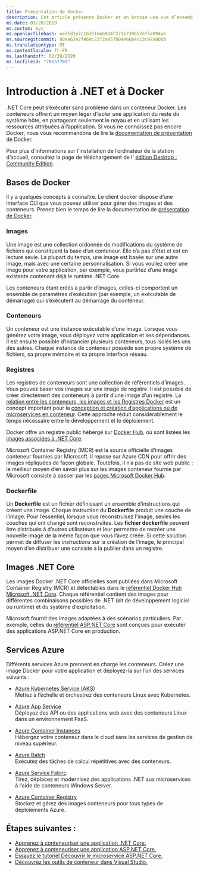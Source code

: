 ```yaml
---
title: Présentation de Docker
description: Cet article présente Docker et en brosse une vue d’ensemble dans le contexte d’une application .NET Core.
ms.date: 03/20/2019
ms.custom: mvc
ms.openlocfilehash: eedfd1e7c1b361beb9d4f271e739657ef5e894a6
ms.sourcegitcommit: 00aa62e2f469c2272a457b04e66b4cc3c97a800b
ms.translationtype: MT
ms.contentlocale: fr-FR
ms.lasthandoff: 02/28/2020
ms.locfileid: "78157789"
---
```

# <a name="introduction-to-net-and-docker"></a>Introduction à .NET et à Docker

.NET Core peut s’exécuter sans problème dans un conteneur Docker. Les conteneurs offrent un moyen léger d’isoler une application du reste du système hôte, en partageant seulement le noyau et en utilisant les ressources attribuées à l’application. Si vous ne connaissez pas encore Docker, nous vous recommandons de lire la [documentation de présentation](https://docs.docker.com/engine/docker-overview/) de Docker.

Pour plus d’informations sur l’installation de l’ordinateur de la station d’accueil, consultez la page de téléchargement de l' [édition Desktop : Community Edition](https://www.docker.com/products/docker-desktop).

## <a name="docker-basics"></a>Bases de Docker

Il y a quelques concepts à connaître. Le client docker dispose d’une interface CLI que vous pouvez utiliser pour gérer des images et des conteneurs. Prenez bien le temps de lire la documentation de [présentation de Docker](https://docs.docker.com/engine/docker-overview/).

### <a name="images"></a>Images

Une image est une collection ordonnée de modifications du système de fichiers qui constituent la base d’un conteneur. Elle n’a pas d’état et est en lecture seule. La plupart du temps, une image est basée sur une autre image, mais avec une certaine personnalisation. Si vous vouliez créer une image pour votre application, par exemple, vous partiriez d’une image existante contenant déjà le runtime .NET Core.

Les conteneurs étant créés à partir d’images, celles-ci comportent un ensemble de paramètres d’exécution (par exemple, un exécutable de démarrage) qui s’exécutent au démarrage du conteneur.

### <a name="containers"></a>Conteneurs

Un conteneur est une instance exécutable d’une image. Lorsque vous générez votre image, vous déployez votre application et ses dépendances. Il est ensuite possible d’instancier plusieurs conteneurs, tous isolés les uns des autres. Chaque instance de conteneur possède son propre système de fichiers, sa propre mémoire et sa propre interface réseau.

### <a name="registries"></a>Registres

Les registres de conteneurs sont une collection de référentiels d’images. Vous pouvez baser vos images sur une image de registre. Il est possible de créer directement des conteneurs à partir d’une image d’un registre. La [relation entre les conteneurs, les images et les Registres Docker](../../architecture/microservices/container-docker-introduction/docker-containers-images-registries.md) est un concept important pour la [conception et création d’applications ou de microservices en conteneur](../../architecture/microservices/architect-microservice-container-applications/index.md). Cette approche réduit considérablement le temps nécessaire entre le développement et le déploiement.

Docker offre un registre public hébergé sur [Docker Hub](https://hub.docker.com/), où sont listées les [images associées à .NET Core](https://hub.docker.com/_/microsoft-dotnet-core/).

Microsoft Container Registry (MCR) est la source officielle d’images conteneur fournies par Microsoft. Il repose sur Azure CDN pour offrir des images répliquées de façon globale. Toutefois, il n’a pas de site web public ; le meilleur moyen d’en savoir plus sur les images conteneur fournie par Microsoft consiste à passer par les [pages Microsoft Docker Hub](https://hub.docker.com/_/microsoft-dotnet-core/).

### <a name="dockerfile"></a>Dockerfile

Un **Dockerfile** est un fichier définissant un ensemble d’instructions qui créent une image. Chaque instruction du **Dockerfile** produit une couche de l’image. Pour l’essentiel, lorsque vous reconstruisez l’image, seules les couches qui ont changé sont reconstruites. Les **fichier dockerfile** peuvent être distribués à d’autres utilisateurs et leur permettre de recréer une nouvelle image de la même façon que vous l’avez créée. Si cette solution permet de diffuser les *instructions* sur la création de l’image, le principal moyen d’en distribuer une consiste à la publier dans un registre.

## <a name="net-core-images"></a>Images .NET Core

Les images Docker .NET Core officielles sont publiées dans Microsoft Container Registry (MCR) et détectables dans le [référentiel Docker Hub Microsoft .NET Core](https://hub.docker.com/_/microsoft-dotnet-core/). Chaque référentiel contient des images pour différentes combinaisons possibles de .NET (kit de développement logiciel ou runtime) et du système d’exploitation.

Microsoft fournit des images adaptées à des scénarios particuliers. Par exemple, celles du [référentiel ASP.NET Core](https://hub.docker.com/_/microsoft-dotnet-core-aspnet/) sont conçues pour exécuter des applications ASP.NET Core en production.

## <a name="azure-services"></a>Services Azure

Différents services Azure prennent en charge les conteneurs. Créez une image Docker pour votre application et déployez-la sur l’un des services suivants :

- [Azure Kubernetes Service (AKS)](https://azure.microsoft.com/services/kubernetes-service/)\
Mettez à l’échelle et orchestrez des conteneurs Linux avec Kubernetes.

- [Azure App Service](https://azure.microsoft.com/services/app-service/containers/)\
Déployez des API ou des applications web avec des conteneurs Linux dans un environnement PaaS.

- [Azure Container Instances](https://azure.microsoft.com/services/container-instances/)\
Hébergez votre conteneur dans le cloud sans les services de gestion de niveau supérieur.

- [Azure Batch](https://azure.microsoft.com/services/batch/)\
Exécutez des tâches de calcul répétitives avec des conteneurs.

- [Azure Service Fabric](https://azure.microsoft.com/services/service-fabric/)\
Tirez, déplacez et modernisez des applications .NET aux microservices à l’aide de conteneurs Windows Server.

- [Azure Container Registry](https://azure.microsoft.com/services/container-registry/)\
Stockez et gérez des images conteneurs pour tous types de déploiements Azure.

## <a name="next-steps"></a>Étapes suivantes :

- [Apprenez à conteneuriser une application .NET Core.](build-container.md)
- [Apprenez à conteneuriser une application ASP.NET Core.](/aspnet/core/host-and-deploy/docker/building-net-docker-images)
- [Essayez le tutoriel Découvrir le microservice ASP.NET Core.](https://dotnet.microsoft.com/learn/web/aspnet-microservice-tutorial/intro)
- [Découvrez les outils de conteneur dans Visual Studio.](/visualstudio/containers/overview)
